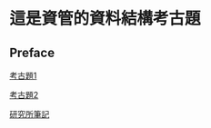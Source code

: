 # 這是資管的資料結構考古題

## Preface

[考古題1](https://drive.google.com/drive/u/0/folders/0B8kcO09ZL8eRbF9IX29RUkRBZE0)

[考古題2](https://drive.google.com/drive/folders/0B8kcO09ZL8eRYUsxbnV1QmNDMlU)

[研究所筆記](https://drive.google.com/drive/folders/0B1vTJEsavH2eT1BXQkJWTV9Eb1U)

